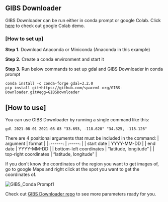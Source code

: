 ## GIBS Downloader
GIBS Downloader can be run either in conda prompt or google Colab. 
Click [here](https://github.com/spaceml-org/GIBS-Downloader/blob/main/notebooks/GIBS_Downloader_Demo.ipynb) to check out google Colab demo.

### [How to set up]
**Step 1.** Download Anaconda or Miniconda (Anaconda in this example)

**Step 2.** Create a conda environment and start it

**Step 3.** Run below commands to set up gdal and GIBS Downloader in conda prompt
```
conda install -c conda-forge gdal=3.2.0
pip install git+https://github.com/spaceml-org/GIBS-Downloader.git#egg=GIBSDownloader
```

## [How to use]
You can use GIBS Downloader by running a single command like this:
```
gdl 2021-08-01 2021-08-03 "33.693, -118.620" "34.325, -118.126"
```

There are 4 positional arguments that must be included in the command:
| argument | format |
| :------: | :-----: |
| start date | YYYY-MM-DD |
| end date | YYYY-MM-DD |
| bottom-left coordinates | “latitude, longitude” |
| top-right coordinates | “latitude, longitude” |

If you don't know the coordinates of the region you want to get images of, go to google Maps and right click at the spot you want to get the coordinates of.

![GIBS_Conda Prompt1](https://user-images.githubusercontent.com/66165810/132446559-8f1dfaf8-5d26-4cd6-8607-260466adf60e.gif)

Check out [GIBS Downloader repo](https://github.com/spaceml-org/GIBS-Downloader) to see more parameters ready for you.
